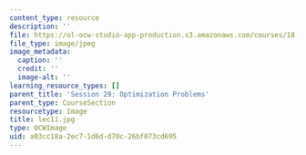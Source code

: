 ```yaml
---
content_type: resource
description: ''
file: https://ol-ocw-studio-app-production.s3.amazonaws.com/courses/18-01sc-single-variable-calculus-fall-2010/a03cc18a2ec71d6dd70c26bf073cd695_lec11.jpg
file_type: image/jpeg
image_metadata:
  caption: ''
  credit: ''
  image-alt: ''
learning_resource_types: []
parent_title: 'Session 29: Optimization Problems'
parent_type: CourseSection
resourcetype: Image
title: lec11.jpg
type: OCWImage
uid: a03cc18a-2ec7-1d6d-d70c-26bf073cd695
---
```


